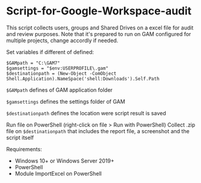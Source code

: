 # Script-for-Google-Workspace-audit

This script collects users, groups and Shared Drives on a excel file for audit and review purposes. Note that it's prepared to run on GAM configured for multiple projects, change accordly if needed.

Set variables if different of defined:
```
$GAMpath = "C:\GAM7"
$gamsettings = "$env:USERPROFILE\.gam"
$destinationpath = (New-Object -ComObject Shell.Application).NameSpace('shell:Downloads').Self.Path
```

`$GAMpath` defines of GAM application folder

`$gamsettings` defines the settings folder of GAM

`$destinationpath` defines the location were script result is saved

Run file on PowerShell (right-click on file > Run with PowerShell)
Collect .zip file on `$destinationpath` that includes the report file, a screenshot and the script itself

Requirements:
* Windows 10+ or Windows Server 2019+
* PowerShell
* Module ImportExcel on PowerShell
